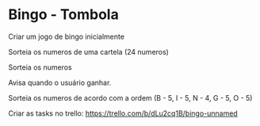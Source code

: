 # Bingo - Tombola

Criar um jogo de bingo inicialmente

Sorteia os numeros de uma cartela (24 numeros)

Sorteia os numeros

Avisa quando o usuário ganhar.

Sorteia os numeros de acordo com a ordem (B - 5, I - 5, N - 4, G - 5, O - 5)

Criar as tasks no trello: https://trello.com/b/dLu2cq1B/bingo-unnamed
